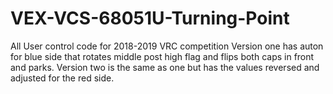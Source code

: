 # VEX-VCS-68051U-Turning-Point
All User control code for 2018-2019 VRC competition
Version one has auton for blue side that rotates middle post high flag and flips both caps in front and parks.
Version two is the same as one but has the values reversed and adjusted for the red side.
